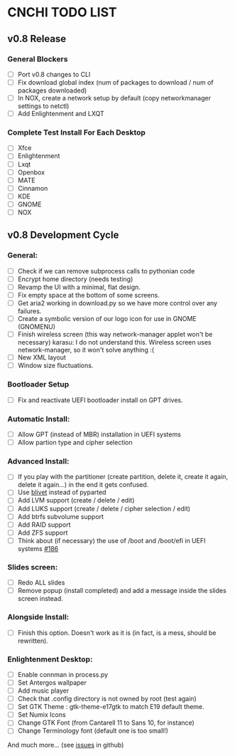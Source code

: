 # CNCHI TODO LIST

## v0.8 Release

### General Blockers
- [ ] Port v0.8 changes to CLI
- [ ] Fix download global index (num of packages to download / num of packages downloaded)
- [ ] In NOX, create a network setup by default (copy networkmanager settings to netctl)
- [ ] Add Enlightenment and LXQT

### Complete Test Install For Each Desktop

- [ ] Xfce
- [ ] Enlightenment
- [ ] Lxqt
- [ ] Openbox
- [ ] MATE
- [ ] Cinnamon
- [ ] KDE
- [ ] GNOME
- [ ] NOX

## v0.8 Development Cycle

### General:
 - [ ] Check if we can remove subprocess calls to pythonian code
 - [ ] Encrypt home directory (needs testing)
 - [ ] Revamp the UI with a minimal, flat design.
 - [ ] Fix empty space at the bottom of some screens.
 - [ ] Get aria2 working in download.py so we have more control over any failures.
 - [ ] Create a symbolic version of our logo icon for use in GNOME (GNOMENU)
 - [ ] Finish wireless screen (this way network-manager applet won't be necessary)
 karasu: I do not understand this. Wireless screen uses network-manager, so it won't solve anything :(
 - [ ] New XML layout
 - [ ] Window size fluctuations.

### Bootloader Setup
 - [ ] Fix and reactivate UEFI bootloader install on GPT drives.

### Automatic Install:
 - [ ] Allow GPT (instead of MBR) installation in UEFI systems
 - [ ] Allow partion type and cipher selection

### Advanced Install:
 - [ ] If you play with the partitioner (create partition, delete it, create it again, delete it again...) in the end it gets confused.
 - [ ] Use [blivet](https://dlehman.fedorapeople.org/blivet-docs/) instead of pyparted
 - [ ] Add LVM support (create / delete / edit)
 - [ ] Add LUKS support (create / delete / cipher selection / edit)
 - [ ] Add btrfs subvolume support
 - [ ] Add RAID support
 - [ ] Add ZFS support
 - [ ] Think about (if necessary) the use of /boot and /boot/efi in UEFI systems [#186](https://github.com/Antergos/Cnchi/issues/186)

### Slides screen:
 - [ ] Redo ALL slides
 - [ ] Remove popup (install completed) and add a message inside the slides screen instead.

### Alongside Install:
 - [ ] Finish this option. Doesn't work as it is (in fact, is a mess, should be rewritten).

### Enlightenment Desktop:
 - [ ] Enable connman in process.py
 - [ ] Set Antergos wallpaper
 - [ ] Add music player
 - [ ] Check that .config directory is not owned by root (test again)
 - [ ] Set GTK Theme : gtk-theme-e17gtk to match E19 default theme.
 - [ ] Set Numix Icons
 - [ ] Change GTK Font (from Cantarell 11 to Sans 10, for instance)
 - [ ] Change Terminology font (default one is too small!)
 
And much more... (see [issues](https://github.com/Antergos/Cnchi/issues?milestone=4&page=1&state=open) in github)
